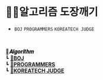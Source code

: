 # 👊🏻알고리즘 도장깨기
- `BOJ` `PROGRAMMERS` `KOREATECH JUDGE`

<br>

**📂𝑨𝒍𝒈𝒐𝒓𝒊𝒕𝒉𝒎**
<br>
┗ [**📂BOJ**](https://github.com/eunseo-kim/Algorithm/tree/main/BOJ)
<br>
┗ [**📂PROGRAMMERS**](https://github.com/eunseo-kim/Algorithm/tree/main/programmers)
<br>
┗ [**📂KOREATECH JUDGE**](https://github.com/eunseo-kim/Algorithm/tree/main/Koreatech%20Judge)

